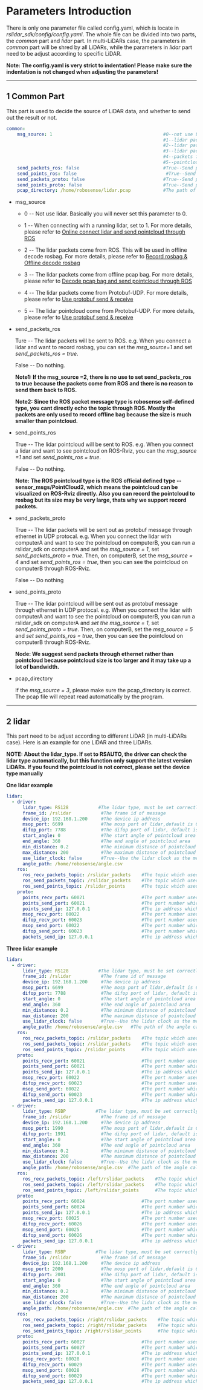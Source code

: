 # Parameters Introduction

There is only one parameter file called config.yaml, which is locate in *rslidar_sdk/config/config.yaml*.  The whole file can be divided into two parts, the *common* part and *lidar* part. In multi-LiDARs case, the parameters in *common* part will be shred by all LiDARs, while the parameters in *lidar* part need to be adjust according to specific LiDAR.  

**Note: The config.yaml is very strict to indentation! Please make sure the indentation is not changed when adjusting the parameters!**

---



## 1 Common Part

This part is used to decide the source of LiDAR data, and whether to send out the result or not.

```yaml
common:
    msg_source: 1                                         #0--not use Lidar
                                                          #1--lidar packet message come from online lidar
                                                          #2--lidar packet message come from ROS
                                                          #3--lidar packet message come from Pcap bag
                                                          #4--packets from Protobuf-UDP
                                                          #5--pointcloud from Protobuf-UDP
    send_packets_ros: false                               #True--Send packet through ROS(Used to record packet)
    send_points_ros: false                                 #True--Send pointcloud through ROS
    send_packets_proto: false                             #True--Send packets through Protobuf-UDP
    send_points_proto: false                              #True--Send pointcloud through Protobuf-UDP
    pcap_directory: /home/robosense/lidar.pcap            #The path of pcap file
```

- msg_source

  - 0 -- Not use lidar. Basically you will never set this parameter to 0.

  - 1 -- When connecting with a running lidar, set to 1. For more details, please refer to [Online connect lidar and send pointcloud through ROS](../howto/how_to_online_send_pointcloud_ros.md)

  - 2 -- The lidar packets come from ROS. This will be used in offline decode rosbag.  For more details, please refer to [Record rosbag & Offline decode rosbag](../howto/how_to_record_and_offline_decode_rosbag.md)

  - 3 -- The lidar packets come from offline pcap bag. For more details, please refer to  [Decode pcap bag and send pointcloud through ROS](../howto/how_to_offline_decode_pcap.md)

  - 4 -- The lidar packets come from Protobuf-UDP. For more details, please refer to [Use protobuf send & receive](../howto/how_to_use_protobuf_function.md)

  - 5 -- The lidar pointcloud come from Protobuf-UDP. For more details, please refer to  [Use protobuf send & receive](../howto/how_to_use_protobuf_function.md)



- send_packets_ros

  Ture -- The lidar packets will be sent to ROS. e.g. When you connect a lidar and want to record rosbag, you can set the *msg_source=1* and set *send_packets_ros = true*.

  False -- Do nothing.

  **Note1:  If the msg_source =2, there is no use to set send_packets_ros to true because the packets come from ROS and there is no reason to send them back to ROS.**

  **Note2: Since the ROS packet message type is robosense self-defined type, you cant directly echo the topic through ROS. Mostly the packets are only used to record offline bag because the size is much smaller than pointcloud.**

- send_points_ros

  True -- The lidar pointcloud will be sent to ROS. e.g. When you connect a lidar and want to see pointcloud on ROS-Rviz, you can the *msg_source =1* and set *send_points_ros = true*.

  False -- Do nothing.

  **Note: The ROS pointcloud type is the ROS official defined type -- sensor_msgs/PointCloud2, which means the pointcloud can be visualized on ROS-Rviz directly. Also you can record the pointcloud to rosbag but its size may be very large, thats why we support record packets.**

- send_packets_proto

  True -- The lidar packets will be sent out as protobuf message through ethernet in UDP protocal. e.g. When you connect the lidar with computerA and want to see the pointcloud on computerB, you can run a rslidar_sdk on computerA and set the *msg_source = 1*, set *send_packets_proto = true*. Then, on computerB, set the *msg_source = 4* and set *send_points_ros = true*, then you can see the pointcloud on computerB through ROS-Rviz.

  False -- Do nothing

- send_points_proto

  True -- The lidar pointcloud will be sent out as protobuf message through ethernet in UDP protocal. e.g. When you connect the lidar with computerA and want to see the pointcloud on computerB, you can run a rslidar_sdk on computerA and *set the msg_source = 1*, set *send_points_proto = true*. Then, on computerB, set the *msg_source = 5* and *set send_points_ros = true*, then you can see the pointcloud on computerB through ROS-Rviz.

  **Node: We suggest send packets through ethernet rather than pointcloud because pointcloud size is too larger and it may take up a lot of bandwidth.**

- pcap_directory

  If the *msg_source = 3*, please make sure the pcap_directory is correct. The pcap file will repeat read automatically by the program.

---



## 2 lidar

This part need to be adjust according to different LiDAR (in multi-LiDARs case). Here is an example for one LiDAR and three LiDARs. 

**NOTE: About the lidar_type. If set to RSAUTO, the driver can check the lidar type automatically, but this function only support the latest version LiDARs. If you found the pointcloud is not correct, please set the device type manually**



**One lidar example**

```yaml
lidar:
  - driver:
      lidar_type: RS128           #The lidar type, must be set correctly
      frame_id: /rslidar           #The frame id of message
      device_ip: 192.168.1.200     #The device ip address
      msop_port: 6699              #The mosp port of lidar,default is 6699
      difop_port: 7788             #The difop port of lidar, default is 7788
      start_angle: 0               #The start angle of pointcloud area
      end_angle: 360               #The end angle of pointcloud area
      min_distance: 0.2            #The minimum distance of pointcloud area
      max_distance: 200            #The maximum distance of pointcloud area
      use_lidar_clock: false       #True--Use the lidar clock as the message timestamp;False-- Use the system clock as the time stamp  
      angle_path: /home/robosense/angle.csv
    ros:
      ros_recv_packets_topic: /rslidar_packets    #The topic which used to reveice lidar packets from ROS
      ros_send_packets_topic: /rslidar_packets    #The topic which used to send lidar packets through ROS
      ros_send_points_topic: /rslidar_points      #The topic which used to send pointcloud through ROS
    proto:
      points_recv_port: 60021                     #The port number used for receiving pointcloud 
      points_send_port: 60021                     #The port number which the pointcloud will be send to
      points_send_ip: 127.0.0.1                   #The ip address which the pointcloud will be send to 
      msop_recv_port: 60022                       #The port number used for receiving lidar msop packets
      difop_recv_port: 60023                      #The port number used for receiving lidar difop packets
      msop_send_port: 60022                       #The port number which the msop packets will be send to 
      difop_send_port: 60023                      #The port number which the difop packets will be send to 
      packets_send_ip: 127.0.0.1                  #The ip address which the lidar packets will be send to

```



**Three lidar example**

```yaml
lidar:
  - driver:
      lidar_type: RS128           #The lidar type, must be set correctly
      frame_id: /rslidar           #The frame id of message
      device_ip: 192.168.1.200     #The device ip address
      msop_port: 6699              #The mosp port of lidar,default is 6699
      difop_port: 7788             #The difop port of lidar, default is 7788
      start_angle: 0               #The start angle of pointcloud area
      end_angle: 360               #The end angle of pointcloud area
      min_distance: 0.2            #The minimum distance of pointcloud area
      max_distance: 200            #The maximum distance of pointcloud area
      use_lidar_clock: false       #True--Use the lidar clock as the message timestamp;False-- Use the system clock as the time stamp  
      angle_path: /home/robosense/angle.csv   #The path of the angle calibration file. For latest version lidars, there is no need to use this file.
    ros:
      ros_recv_packets_topic: /rslidar_packets    #The topic which used to reveice lidar packets from ROS
      ros_send_packets_topic: /rslidar_packets    #The topic which used to send lidar packets through ROS
      ros_send_points_topic: /rslidar_points      #The topic which used to send pointcloud through ROS
    proto:
      points_recv_port: 60021                     #The port number used for receiving pointcloud 
      points_send_port: 60021                     #The port number which the pointcloud will be send to
      points_send_ip: 127.0.0.1                   #The ip address which the pointcloud will be send to 
      msop_recv_port: 60022                       #The port number used for receiving lidar msop packets
      difop_recv_port: 60023                      #The port number used for receiving lidar difop packets
      msop_send_port: 60022                       #The port number which the msop packets will be send to 
      difop_send_port: 60023                      #The port number which the difop packets will be send to 
      packets_send_ip: 127.0.0.1                  #The ip address which the lidar packets will be send to
  - driver:
      lidar_type: RSBP           #The lidar type, must be set correctly
      frame_id: /rslidar           #The frame id of message
      device_ip: 192.168.1.200     #The device ip address
      msop_port: 1990              #The mosp port of lidar,default is 6699
      difop_port: 1991             #The difop port of lidar, default is 7788
      start_angle: 0               #The start angle of pointcloud area
      end_angle: 360               #The end angle of pointcloud area
      min_distance: 0.2            #The minimum distance of pointcloud area
      max_distance: 200            #The maximum distance of pointcloud area
      use_lidar_clock: false       #True--Use the lidar clock as the message timestamp;False-- Use the system clock as the time stamp  
      angle_path: /home/robosense/angle.csv  #The path of the angle calibration file. For latest version lidars, there is no need to use this file.
    ros:
      ros_recv_packets_topic: /left/rslidar_packets    #The topic which used to reveice lidar packets from ROS
      ros_send_packets_topic: /left/rslidar_packets    #The topic which used to send lidar packets through ROS
      ros_send_points_topic: /left/rslidar_points      #The topic which used to send pointcloud through ROS
    proto:
      points_recv_port: 60024                     #The port number used for receiving pointcloud 
      points_send_port: 60024                     #The port number which the pointcloud will be send to
      points_send_ip: 127.0.0.1                   #The ip address which the pointcloud will be send to 
      msop_recv_port: 60025                       #The port number used for receiving lidar msop packets
      difop_recv_port: 60026                      #The port number used for receiving lidar difop packets
      msop_send_port: 60025                       #The port number which the msop packets will be send to 
      difop_send_port: 60026                      #The port number which the difop packets will be send to 
      packets_send_ip: 127.0.0.1                  #The ip address which the lidar packets will be send to
  - driver:
      lidar_type: RSBP           #The lidar type, must be set correctly
      frame_id: /rslidar           #The frame id of message
      device_ip: 192.168.1.200     #The device ip address
      msop_port: 2000              #The mosp port of lidar,default is 6699
      difop_port: 2001             #The difop port of lidar, default is 7788
      start_angle: 0               #The start angle of pointcloud area
      end_angle: 360               #The end angle of pointcloud area
      min_distance: 0.2            #The minimum distance of pointcloud area
      max_distance: 200            #The maximum distance of pointcloud area
      use_lidar_clock: false       #True--Use the lidar clock as the message timestamp;False-- Use the system clock as the time stamp  
      angle_path: /home/robosense/angle.csv  #The path of the angle calibration file. For latest version lidars, there is no need to use this file.
    ros:
      ros_recv_packets_topic: /right/rslidar_packets    #The topic which used to reveice lidar packets from ROS
      ros_send_packets_topic: /right/rslidar_packets    #The topic which used to send lidar packets through ROS
      ros_send_points_topic: /right/rslidar_points      #The topic which used to send pointcloud through ROS
    proto:
      points_recv_port: 60027                     #The port number used for receiving pointcloud 
      points_send_port: 60027                     #The port number which the pointcloud will be send to
      points_send_ip: 127.0.0.1                   #The ip address which the pointcloud will be send to 
      msop_recv_port: 60028                       #The port number used for receiving lidar msop packets
      difop_recv_port: 60029                      #The port number used for receiving lidar difop packets
      msop_send_port: 60028                       #The port number which the msop packets will be send to 
      difop_send_port: 60029                      #The port number which the difop packets will be send to 
      packets_send_ip: 127.0.0.1                  #The ip address which the lidar packets will be send to


```

